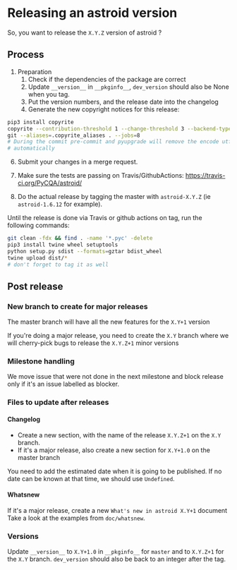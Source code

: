 # Releasing an astroid version

So, you want to release the `X.Y.Z` version of astroid ?

## Process

1. Preparation
   1. Check if the dependencies of the package are correct
   2. Update `__version__` in `__pkginfo__`, `dev_version` should also be None when you
      tag.
   3. Put the version numbers, and the release date into the changelog
   4. Generate the new copyright notices for this release:

```bash
pip3 install copyrite
copyrite --contribution-threshold 1 --change-threshold 3 --backend-type \
git --aliases=.copyrite_aliases . --jobs=8
# During the commit pre-commit and pyupgrade will remove the encode utf8
# automatically
```

6. Submit your changes in a merge request.

7. Make sure the tests are passing on Travis/GithubActions:
   https://travis-ci.org/PyCQA/astroid/

8. Do the actual release by tagging the master with `astroid-X.Y.Z` (ie `astroid-1.6.12`
   for example).

Until the release is done via Travis or github actions on tag, run the following
commands:

```bash
git clean -fdx && find . -name '*.pyc' -delete
pip3 install twine wheel setuptools
python setup.py sdist --formats=gztar bdist_wheel
twine upload dist/*
# don't forget to tag it as well
```

## Post release

### New branch to create for major releases

The master branch will have all the new features for the `X.Y+1` version

If you're doing a major release, you need to create the `X.Y` branch where we will
cherry-pick bugs to release the `X.Y.Z+1` minor versions

### Milestone handling

We move issue that were not done in the next milestone and block release only if it's an
issue labelled as blocker.

### Files to update after releases

#### Changelog

- Create a new section, with the name of the release `X.Y.Z+1` on the `X.Y` branch.
- If it's a major release, also create a new section for `X.Y+1.0` on the master branch

You need to add the estimated date when it is going to be published. If no date can be
known at that time, we should use `Undefined`.

#### Whatsnew

If it's a major release, create a new `What's new in astroid X.Y+1` document Take a look
at the examples from `doc/whatsnew`.

### Versions

Update `__version__` to `X.Y+1.0` in `__pkginfo__` for `master` and to `X.Y.Z+1` for the
`X.Y` branch. `dev_version` should also be back to an integer after the tag.
